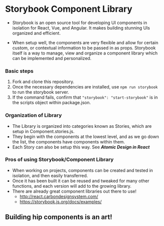 # Storybook Component Library

 - Storybook is an open source tool for developing UI components in isolation for React, Vue, and Angular. It makes building stunning UIs organized and efficient.

 - When setup well, the components are very flexible and allow for certain custom, or contextual information to be passed in as props. Storybook itself is a way to manage, view and organize a component library which can be implemented and personalized. 

### Basic steps

1. Fork and clone this repository. 
1. Once the necessary dependencies are installed, use `npm run storybook` to run the storybook server. 
1. If the command fails, confirm that `"storybook": "start-storybook"` is in the scripts object within package.json.

### Organization of Library

- The Library is organized into categories known as Stories, which are setup in Component.stories.js. 
- They begin with the components at the lowest level, and as we go down the list, the components have components within them. 
- Each Story can also be setup this way. See ***Atomic Design in React***

### Pros of using Storybook/Component Library

 - When working on projects, components can be created and tested in isolation, and then easily transferred. 
 - Once it has been built it can be reused and tweaked for many other functions, and each version will add to the growing library. 
 - There are already great component libraries out there to use!
      - http://react.carbondesignsystem.com/
      - https://storybook.js.org/docs/examples/

## Building hip components is an art! 
